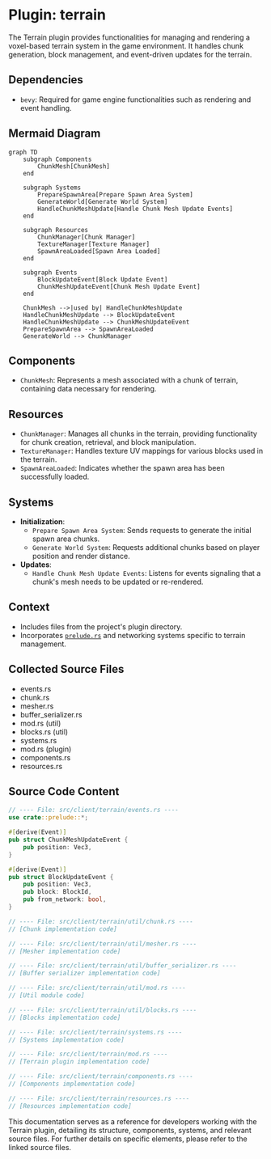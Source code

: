 # Plugin: terrain

The Terrain plugin provides functionalities for managing and rendering a voxel-based terrain system in the game environment. It handles chunk generation, block management, and event-driven updates for the terrain.

## Dependencies
- `bevy`: Required for game engine functionalities such as rendering and event handling.

## Mermaid Diagram
```mermaid
graph TD
    subgraph Components
        ChunkMesh[ChunkMesh]
    end

    subgraph Systems
        PrepareSpawnArea[Prepare Spawn Area System]
        GenerateWorld[Generate World System]
        HandleChunkMeshUpdate[Handle Chunk Mesh Update Events]
    end

    subgraph Resources
        ChunkManager[Chunk Manager]
        TextureManager[Texture Manager]
        SpawnAreaLoaded[Spawn Area Loaded]
    end

    subgraph Events
        BlockUpdateEvent[Block Update Event]
        ChunkMeshUpdateEvent[Chunk Mesh Update Event]
    end

    ChunkMesh -->|used by| HandleChunkMeshUpdate
    HandleChunkMeshUpdate --> BlockUpdateEvent
    HandleChunkMeshUpdate --> ChunkMeshUpdateEvent
    PrepareSpawnArea --> SpawnAreaLoaded
    GenerateWorld --> ChunkManager
```

## Components
- `ChunkMesh`: Represents a mesh associated with a chunk of terrain, containing data necessary for rendering.

## Resources
- `ChunkManager`: Manages all chunks in the terrain, providing functionality for chunk creation, retrieval, and block manipulation.
- `TextureManager`: Handles texture UV mappings for various blocks used in the terrain.
- `SpawnAreaLoaded`: Indicates whether the spawn area has been successfully loaded.

## Systems
- **Initialization**:
  - `Prepare Spawn Area System`: Sends requests to generate the initial spawn area chunks.
  - `Generate World System`: Requests additional chunks based on player position and render distance.
- **Updates**:
  - `Handle Chunk Mesh Update Events`: Listens for events signaling that a chunk's mesh needs to be updated or re-rendered.

## Context
- Includes files from the project's plugin directory.
- Incorporates [`prelude.rs`](https://github.com/CuddlyBunion341/hello-bevy/blob/main/src/client/prelude.rs) and networking systems specific to terrain management.

## Collected Source Files
- events.rs
- chunk.rs
- mesher.rs
- buffer_serializer.rs
- mod.rs (util)
- blocks.rs (util)
- systems.rs
- mod.rs (plugin)
- components.rs
- resources.rs

## Source Code Content

```rs
// ---- File: src/client/terrain/events.rs ----
use crate::prelude::*;

#[derive(Event)]
pub struct ChunkMeshUpdateEvent {
    pub position: Vec3,
}

#[derive(Event)]
pub struct BlockUpdateEvent {
    pub position: Vec3,
    pub block: BlockId,
    pub from_network: bool,
}

// ---- File: src/client/terrain/util/chunk.rs ----
// [Chunk implementation code]

// ---- File: src/client/terrain/util/mesher.rs ----
// [Mesher implementation code]

// ---- File: src/client/terrain/util/buffer_serializer.rs ----
// [Buffer serializer implementation code]

// ---- File: src/client/terrain/util/mod.rs ----
// [Util module code]

// ---- File: src/client/terrain/util/blocks.rs ----
// [Blocks implementation code]

// ---- File: src/client/terrain/systems.rs ----
// [Systems implementation code]

// ---- File: src/client/terrain/mod.rs ----
// [Terrain plugin implementation code]

// ---- File: src/client/terrain/components.rs ----
// [Components implementation code]

// ---- File: src/client/terrain/resources.rs ----
// [Resources implementation code]
```

This documentation serves as a reference for developers working with the Terrain plugin, detailing its structure, components, systems, and relevant source files. For further details on specific elements, please refer to the linked source files.
